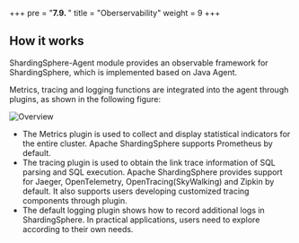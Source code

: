 +++
pre = "<b>7.9. </b>"
title = "Oberservability"
weight = 9
+++

## How it works

ShardingSphere-Agent module provides an observable framework for ShardingSphere, which is implemented based on Java Agent.

Metrics, tracing and logging functions are integrated into the agent through plugins, as shown in the following figure:

![Overview](https://shardingsphere.apache.org/document/current/img/apm/overview_v4.png)

- The Metrics plugin is used to collect and display statistical indicators for the entire cluster. Apache ShardingSphere supports Prometheus by default.
- The tracing plugin is used to obtain the link trace information of SQL parsing and SQL execution. Apache ShardingSphere provides support for Jaeger, OpenTelemetry, OpenTracing(SkyWalking) and Zipkin by default. It also supports users developing customized tracing components through plugin.
- The default logging plugin shows how to record additional logs in ShardingSphere. In practical applications, users need to explore according to their own needs.
